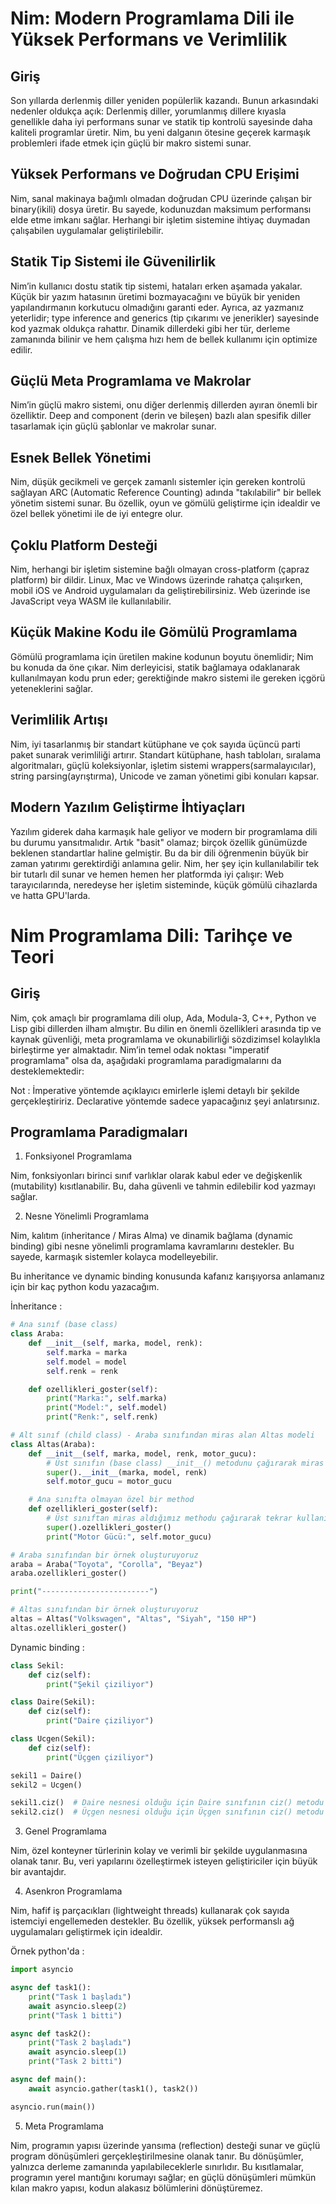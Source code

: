# Nim: Modern Programlama Dili ile Yüksek Performans ve Verimlilik

## Giriş

Son yıllarda derlenmiş diller yeniden popülerlik kazandı. 
Bunun arkasındaki nedenler oldukça açık: Derlenmiş diller, yorumlanmış dillere kıyasla genellikle daha iyi performans sunar ve 
statik tip kontrolü sayesinde daha kaliteli programlar üretir. 
Nim, bu yeni dalganın ötesine geçerek karmaşık problemleri ifade etmek için güçlü bir makro sistemi sunar.

## Yüksek Performans ve Doğrudan CPU Erişimi

Nim, sanal makinaya bağımlı olmadan doğrudan CPU üzerinde çalışan bir binary(ikili) dosya üretir. 
Bu sayede, kodunuzdan maksimum performansı elde etme imkanı sağlar. 
Herhangi bir işletim sistemine ihtiyaç duymadan çalışabilen uygulamalar geliştirilebilir.

## Statik Tip Sistemi ile Güvenilirlik

Nim’in kullanıcı dostu statik tip sistemi, hataları erken aşamada yakalar. 
Küçük bir yazım hatasının üretimi bozmayacağını ve büyük bir yeniden yapılandırmanın korkutucu olmadığını garanti eder. 
Ayrıca, az yazmanız yeterlidir; type inference and generics (tip çıkarımı ve jenerikler) sayesinde kod yazmak oldukça rahattır. 
Dinamik dillerdeki gibi her tür, derleme zamanında bilinir ve hem çalışma hızı hem de bellek kullanımı için optimize edilir.

## Güçlü Meta Programlama ve Makrolar

Nim’in güçlü makro sistemi, onu diğer derlenmiş dillerden ayıran önemli bir özelliktir. 
Deep and component (derin ve bileşen) bazlı alan spesifik diller tasarlamak için güçlü şablonlar ve makrolar sunar.

## Esnek Bellek Yönetimi

Nim, düşük gecikmeli ve gerçek zamanlı sistemler için gereken kontrolü sağlayan ARC (Automatic Reference Counting) adında "takılabilir" bir bellek yönetim sistemi sunar. 
Bu özellik, oyun ve gömülü geliştirme için idealdir ve özel bellek yönetimi ile de iyi entegre olur.

## Çoklu Platform Desteği

Nim, herhangi bir işletim sistemine bağlı olmayan cross-platform (çapraz platform) bir dildir. 
Linux, Mac ve Windows üzerinde rahatça çalışırken, mobil iOS ve Android uygulamaları da geliştirebilirsiniz. 
Web üzerinde ise JavaScript veya WASM ile kullanılabilir.

## Küçük Makine Kodu ile Gömülü Programlama

Gömülü programlama için üretilen makine kodunun boyutu önemlidir; Nim bu konuda da öne çıkar. 
Nim derleyicisi, statik bağlamaya odaklanarak kullanılmayan kodu prun eder; gerektiğinde makro sistemi ile gereken içgörü yeteneklerini sağlar.

## Verimlilik Artışı

Nim, iyi tasarlanmış bir standart kütüphane ve çok sayıda üçüncü parti paket sunarak verimliliği artırır. 
Standart kütüphane, hash tabloları, sıralama algoritmaları, güçlü koleksiyonlar, işletim sistemi wrappers(sarmalayıcılar), string parsing(ayrıştırma), 
Unicode ve zaman yönetimi gibi konuları kapsar.

## Modern Yazılım Geliştirme İhtiyaçları

Yazılım giderek daha karmaşık hale geliyor ve modern bir programlama dili bu durumu yansıtmalıdır. 
Artık "basit" olamaz; birçok özellik günümüzde beklenen standartlar haline gelmiştir. 
Bu da bir dili öğrenmenin büyük bir zaman yatırımı gerektirdiği anlamına gelir. 
Nim, her şey için kullanılabilir tek bir tutarlı dil sunar ve hemen hemen her platformda iyi çalışır: 
Web tarayıcılarında, neredeyse her işletim sisteminde, küçük gömülü cihazlarda ve hatta GPU'larda.

# Nim Programlama Dili: Tarihçe ve Teori

## Giriş

Nim, çok amaçlı bir programlama dili olup, Ada, Modula-3, C++, Python ve Lisp gibi dillerden ilham almıştır. 
Bu dilin en önemli özellikleri arasında tip ve kaynak güvenliği, meta programlama ve okunabilirliği sözdizimsel kolaylıkla birleştirme yer almaktadır. 
Nim’in temel odak noktası "imperatif programlama" olsa da, aşağıdaki programlama paradigmalarını da desteklemektedir:

Not : İmperative yöntemde açıklayıcı emirlerle işlemi detaylı bir şekilde gerçekleştiririz. Declarative yöntemde sadece yapacağınız şeyi anlatırsınız.

## Programlama Paradigmaları

1. Fonksiyonel Programlama

Nim, fonksiyonları birinci sınıf varlıklar olarak kabul eder ve değişkenlik (mutability) kısıtlanabilir. 
Bu, daha güvenli ve tahmin edilebilir kod yazmayı sağlar.

2. Nesne Yönelimli Programlama

Nim, kalıtım (inheritance / Miras Alma) ve dinamik bağlama (dynamic binding) gibi nesne yönelimli programlama kavramlarını destekler. 
Bu sayede, karmaşık sistemler kolayca modelleyebilir.

Bu inheritance ve dynamic binding konusunda kafanız karışıyorsa anlamanız için bir kaç python kodu yazacağım.

İnheritance :

```python
# Ana sınıf (base class)
class Araba:
    def __init__(self, marka, model, renk):
        self.marka = marka
        self.model = model
        self.renk = renk

    def ozellikleri_goster(self):
        print("Marka:", self.marka)
        print("Model:", self.model)
        print("Renk:", self.renk)

# Alt sınıf (child class) - Araba sınıfından miras alan Altas modeli
class Altas(Araba):
    def __init__(self, marka, model, renk, motor_gucu):
        # Üst sınıfın (base class) __init__() metodunu çağırarak miras alınan özellikleri kullanıyoruz
        super().__init__(marka, model, renk)
        self.motor_gucu = motor_gucu

    # Ana sınıfta olmayan özel bir method
    def ozellikleri_goster(self):
        # Üst sınıftan miras aldığımız methodu çağırarak tekrar kullanıyoruz
        super().ozellikleri_goster()
        print("Motor Gücü:", self.motor_gucu)

# Araba sınıfından bir örnek oluşturuyoruz
araba = Araba("Toyota", "Corolla", "Beyaz")
araba.ozellikleri_goster()

print("------------------------")

# Altas sınıfından bir örnek oluşturuyoruz
altas = Altas("Volkswagen", "Altas", "Siyah", "150 HP")
altas.ozellikleri_goster()
```

Dynamic binding :

```python
class Sekil:
    def ciz(self):
        print("Şekil çiziliyor")

class Daire(Sekil):
    def ciz(self):
        print("Daire çiziliyor")

class Ucgen(Sekil):
    def ciz(self):
        print("Üçgen çiziliyor")

sekil1 = Daire()
sekil2 = Ucgen()

sekil1.ciz()  # Daire nesnesi olduğu için Daire sınıfının ciz() metodu çağrılır
sekil2.ciz()  # Üçgen nesnesi olduğu için Üçgen sınıfının ciz() metodu çağrılır
```

3. Genel Programlama

Nim, özel konteyner türlerinin kolay ve verimli bir şekilde uygulanmasına olanak tanır. 
Bu, veri yapılarını özelleştirmek isteyen geliştiriciler için büyük bir avantajdır.

4. Asenkron Programlama

Nim, hafif iş parçacıkları (lightweight threads) kullanarak çok sayıda istemciyi engellemeden destekler. 
Bu özellik, yüksek performanslı ağ uygulamaları geliştirmek için idealdir.

Örnek python'da :

```python
import asyncio

async def task1():
    print("Task 1 başladı")
    await asyncio.sleep(2)
    print("Task 1 bitti")

async def task2():
    print("Task 2 başladı")
    await asyncio.sleep(1)
    print("Task 2 bitti")

async def main():
    await asyncio.gather(task1(), task2())

asyncio.run(main())
```


5. Meta Programlama

Nim, programın yapısı üzerinde yansıma (reflection) desteği sunar ve güçlü program dönüşümleri gerçekleştirilmesine olanak tanır. 
Bu dönüşümler, yalnızca derleme zamanında yapılabileceklerle sınırlıdır. 
Bu kısıtlamalar, programın yerel mantığını korumayı sağlar; en güçlü dönüşümleri mümkün kılan makro yapısı, kodun alakasız bölümlerini dönüştüremez.

